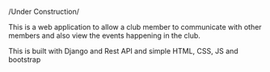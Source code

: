 /Under Construction/ 

This is a web application to allow a club member to communicate with other members and also view the events happening in the club.

This is built with Django and Rest API
and simple HTML, CSS, JS and bootstrap
